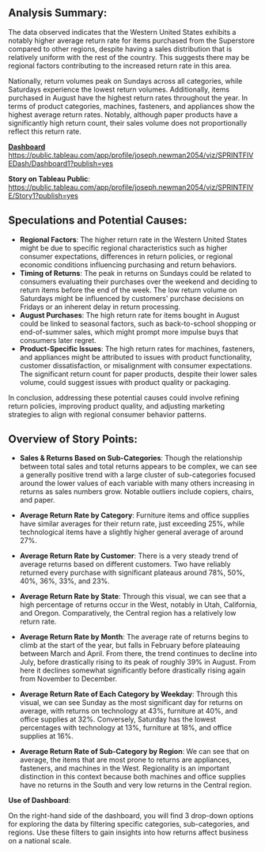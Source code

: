 ## Analysis Summary:

The data observed indicates that the Western United States exhibits a notably higher average return rate for items purchased from the Superstore compared to other regions, despite having a sales distribution that is relatively uniform with the rest of the country. This suggests there may be regional factors contributing to the increased return rate in this area.

Nationally, return volumes peak on Sundays across all categories, while Saturdays experience the lowest return volumes. Additionally, items purchased in August have the highest return rates throughout the year. In terms of product categories, machines, fasteners, and appliances show the highest average return rates. Notably, although paper products have a significantly high return count, their sales volume does not proportionally reflect this return rate.

**[Dashboard](https://public.tableau.com/app/profile/joseph.newman2054/viz/SPRINTFIVEDash/Dashboard1?publish=yes)**
https://public.tableau.com/app/profile/joseph.newman2054/viz/SPRINTFIVEDash/Dashboard1?publish=yes

**Story on Tableau Public**:
https://public.tableau.com/app/profile/joseph.newman2054/viz/SPRINTFIVE/Story1?publish=yes

## Speculations and Potential Causes:

* **Regional Factors**: The higher return rate in the Western United States might be due to specific regional characteristics such as higher consumer expectations, differences in return policies, or regional economic conditions influencing purchasing and return behaviors.
* **Timing of Returns**: The peak in returns on Sundays could be related to consumers evaluating their purchases over the weekend and deciding to return items before the end of the week. The low return volume on Saturdays might be influenced by customers' purchase decisions on Fridays or an inherent delay in return processing.
* **August Purchases**: The high return rate for items bought in August could be linked to seasonal factors, such as back-to-school shopping or end-of-summer sales, which might prompt more impulse buys that consumers later regret.
* **Product-Specific Issues**: The high return rates for machines, fasteners, and appliances might be attributed to issues with product functionality, customer dissatisfaction, or misalignment with consumer expectations. The significant return count for paper products, despite their lower sales volume, could suggest issues with product quality or packaging.

In conclusion, addressing these potential causes could involve refining return policies, improving product quality, and adjusting marketing strategies to align with regional consumer behavior patterns.

## Overview of Story Points:

* **Sales & Returns Based on Sub-Categories**: Though the relationship between total sales and total returns appears to be complex, we can see a generally positive trend with a large cluster of sub-categories focused around the lower values of each variable with many others increasing in returns as sales numbers grow. Notable outliers include copiers, chairs, and paper.

* **Average Return Rate by Category**: Furniture items and office supplies have similar averages for their return rate, just exceeding 25%, while technological items have a slightly higher general average of around 27%.

* **Average Return Rate by Customer**: There is a very steady trend of average returns based on different customers. Two have reliably returned every purchase with significant plateaus around 78%, 50%, 40%, 36%, 33%, and 23%.

* **Average Return Rate by State**: Through this visual, we can see that a high percentage of returns occur in the West, notably in Utah, California, and Oregon. Comparatively, the Central region has a relatively low return rate.

* **Average Return Rate by Month**: The average rate of returns begins to climb at the start of the year, but falls in February before plateauing between March and April. From there, the trend continues to decline into July, before drastically rising to its peak of roughly 39% in August. From here it declines somewhat significantly before drastically rising again from November to December.

* **Average Return Rate of Each Category by Weekday**: Through this visual, we can see Sunday as the most significant day for returns on average, with returns on technology at 43%, furniture at 40%, and office supplies at 32%. Conversely, Saturday has the lowest percentages with technology at 13%, furniture at 18%, and office supplies at 16%.

* **Average Return Rate of Sub-Category by Region**: We can see that on average, the items that are most prone to returns are appliances, fasteners, and machines in the West. Regionality is an important distinction in this context because both machines and office supplies have no returns in the South and very low returns in the Central region. 


**Use of Dashboard**:

On the right-hand side of the dashboard, you will find 3 drop-down options for exploring the data by filtering specific categories, sub-categories, and regions. Use these filters to gain insights into how returns affect business on a national scale.
